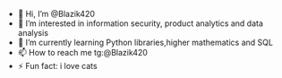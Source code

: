 - 👋 Hi, I’m @Blazik420
- 👀 I’m interested in information security,
product analytics and data analysis
- 🌱 I’m currently learning Python libraries,higher mathematics and SQL
- 📫 How to reach me tg:@Blazik420
- ⚡ Fun fact: i love cats

<!---
Blazik420/Blazik420 is a ✨ special ✨ repository because its `README.md` (this file) appears on your GitHub profile.
You can click the Preview link to take a look at your changes.
--->
